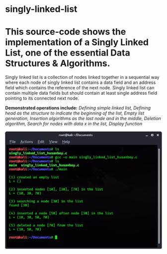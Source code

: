# singly-linked-list
<h1>This source-code shows the implementation of a Singly Linked List, one of the essential Data Structures & Algorithms.</h1>

<p>Singly linked list is a collection of nodes linked together in a sequential way where each node of singly linked list contains a data field and an address field which contains the reference of the next node. Singly linked list can contain multiple data fields but should contain at least single address field pointing to its connected next node.</p>

<b>Demonstrated operations include:</b> <i>Defining simple linked list, Defining head as the structure to indicate the beginning of the 
list, Empty list generation, Insertion algorithms as the last node and in the middle, Deletion algorithm, Search for nodes with data x in the list, Display function</i><br><br>
<img src="terminal_screenshot.png" alt="Compiled result on Linux terminal">
